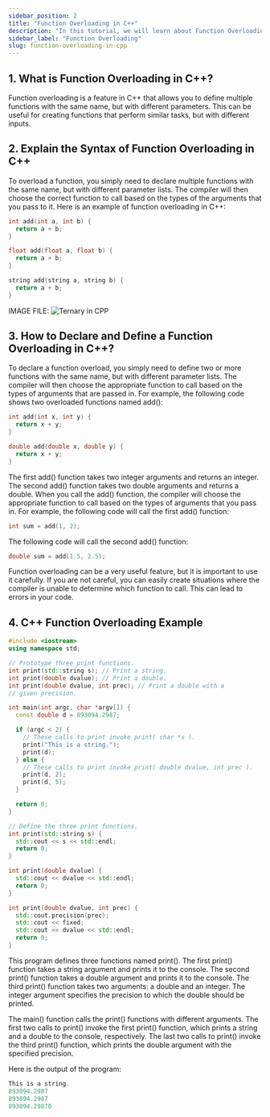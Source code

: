 ```yaml
---
sidebar_position: 2
title: "Function Overloading in C++"
description: "In this tutorial, we will learn about Function Overloading in C++ programming with the help of examples. Function overloading is a feature in C++ where two or more functions can have the same name but different parameters."
sidebar_label: "Function Overloading"
slug: function-overloading-in-cpp
---
```


## 1. What is Function Overloading in C++?
Function overloading is a feature in C++ that allows you to define multiple functions with the same name, but with different parameters. This can be useful for creating functions that perform similar tasks, but with different inputs.

## 2. Explain the Syntax of Function Overloading in C++
To overload a function, you simply need to declare multiple functions with the same name, but with different parameter lists. The compiler will then choose the correct function to call based on the types of the arguments that you pass to it.
Here is an example of function overloading in C++:

```cpp
int add(int a, int b) {
  return a + b;
}

float add(float a, float b) {
  return a + b;
}

string add(string a, string b) {
  return a + b;
}
```

IMAGE FILE:
![Ternary in CPP](../../static/img/day-08/function-overloading.png)

## 3. How to Declare and Define a Function Overloading in C++?

To declare a function overload, you simply need to define two or more functions with the same name, but with different parameter lists. The compiler will then choose the appropriate function to call based on the types of arguments that are passed in.
For example, the following code shows two overloaded functions named add():

```cpp
int add(int x, int y) {
  return x + y;
}

double add(double x, double y) {
  return x + y;
}
```

The first add() function takes two integer arguments and returns an integer. The second add() function takes two double arguments and returns a double.
When you call the add() function, the compiler will choose the appropriate function to call based on the types of arguments that you pass in. For example, the following code will call the first add() function:

```cpp
int sum = add(1, 2);
```

The following code will call the second add() function:

```cpp
double sum = add(1.5, 2.5);
```

Function overloading can be a very useful feature, but it is important to use it carefully. If you are not careful, you can easily create situations where the compiler is unable to determine which function to call. This can lead to errors in your code.

## 4. C++ Function Overloading Example

```cpp
#include <iostream>
using namespace std;

// Prototype three print functions.
int print(std::string s); // Print a string.
int print(double dvalue); // Print a double.
int print(double dvalue, int prec); // Print a double with a
// given precision.

int main(int argc, char *argv[]) {
  const double d = 893094.2987;

  if (argc < 2) {
    // These calls to print invoke print( char *s ).
    print("This is a string.");
    print(d);
  } else {
    // These calls to print invoke print( double dvalue, int prec ).
    print(d, 2);
    print(d, 5);
  }

  return 0;
}

// Define the three print functions.
int print(std::string s) {
  std::cout << s << std::endl;
  return 0;
}

int print(double dvalue) {
  std::cout << dvalue << std::endl;
  return 0;
}

int print(double dvalue, int prec) {
  std::cout.precision(prec);
  std::cout << fixed;
  std::cout << dvalue << std::endl;
  return 0;
}
```

This program defines three functions named print(). The first print() function takes a string argument and prints it to the console. The second print() function takes a double argument and prints it to the console. The third print() function takes two arguments: a double and an integer. The integer argument specifies the precision to which the double should be printed.

The main() function calls the print() functions with different arguments. The first two calls to print() invoke the first print() function, which prints a string and a double to the console, respectively. The last two calls to print() invoke the third print() function, which prints the double argument with the specified precision.

Here is the output of the program:

```cpp
This is a string.
893094.2987
893094.2987
893094.29870
```